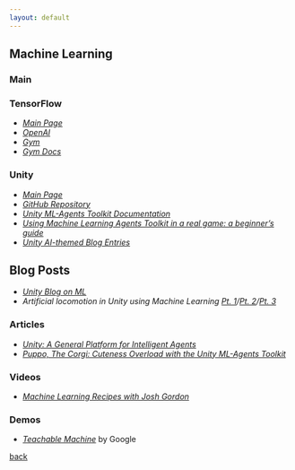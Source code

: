 ```yaml
---
layout: default
---
```


## Machine Learning

### Main

### TensorFlow

* _[Main Page](https://www.tensorflow.org/)_
* _[OpenAI](https://openai.com/)_
* _[Gym](https://gym.openai.com/)_
* _[Gym Docs](https://gym.openai.com/docs/)_

### Unity

* _[Main Page](https://unity3d.com/machine-learning)_
* _[GitHub Repository](https://github.com/Unity-Technologies/ml-agents)_
* _[Unity ML-Agents Toolkit Documentation](https://github.com/Unity-Technologies/ml-agents/blob/master/docs/Readme.md)_
* _[Using Machine Learning Agents Toolkit in a real game: a beginner’s guide](https://blogs.unity3d.com/2017/12/11/using-machine-learning-agents-in-a-real-game-a-beginners-guide/)_
* _[Unity AI-themed Blog Entries](https://blogs.unity3d.com/2017/06/26/unity-ai-themed-blog-entries/)_

## Blog Posts

* _[Unity Blog on ML](https://blogs.unity3d.com/category/machine-learning/)_
* _Artificial locomotion in Unity using Machine Learning [Pt. 1](https://blog.theknightsofunity.com/artificial-locomotion-in-unity-using-machine-learning-part-1/)/[Pt. 2](https://blog.theknightsofunity.com/artificial-locomotion-in-unity-using-machine-learning-part-2/)/[Pt. 3](https://blog.theknightsofunity.com/artificial-locomotion-unity-using-machine-learning-part-3/)_

### Articles

* _[Unity: A General Platform for Intelligent Agents](https://arxiv.org/abs/1809.02627)_
* _[Puppo, The Corgi: Cuteness Overload with the Unity ML-Agents Toolkit](https://blogs.unity3d.com/2018/10/02/puppo-the-corgi-cuteness-overload-with-the-unity-ml-agents-toolkit/)_

### Videos

* _[Machine Learning Recipes with Josh Gordon](https://www.youtube.com/watch?v=cKxRvEZd3Mw&list=PLOU2XLYxmsIIuiBfYad6rFYQU_jL2ryal)_

### Demos

* _[Teachable Machine](https://teachablemachine.withgoogle.com/)_ by Google

[back](../)
